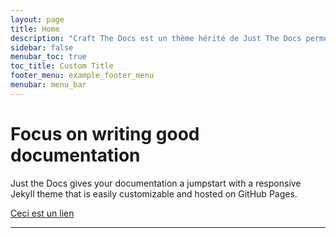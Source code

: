```yaml
---
layout: page
title: Home
description: "Craft The Docs est un thème hérité de Just The Docs permettant la documentation au sein du MakerSapce d'UniLaSalle Amiens"
sidebar: false
menubar_toc: true
toc_title: Custom Title
footer_menu: example_footer_menu
menubar: menu_bar
---
```


# Focus on writing good documentation

Just the Docs gives your documentation a jumpstart with a responsive Jekyll theme that is easily customizable and hosted on GitHub Pages.

[Ceci est un lien]()

---